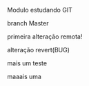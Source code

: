 Modulo estudando GIT

branch Master

primeira alteração remota!

alteração revert(BUG)

mais um teste

maaais uma
